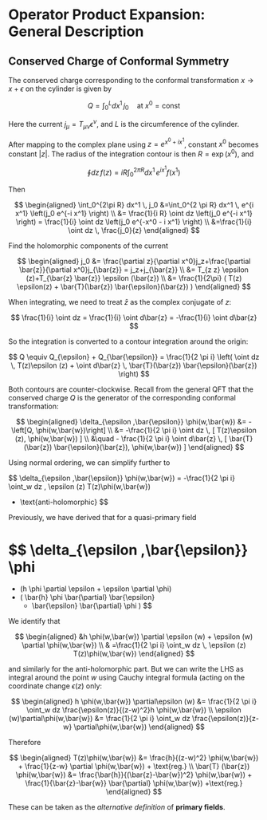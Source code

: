 # Operator Product Expansion: <br>General Description

## Conserved Charge of Conformal Symmetry 

The conserved charge corresponding to the conformal transformation $x\to x+\epsilon$ on the cylinder is given by

$$
Q=\int_0^L dx^1 \, j_0
\quad
\text{at } x^0 = \text{const}
$$

Here the current $j_{\mu}=T_{\mu  \nu} \epsilon^{\nu}$, and $L$ is the circumference of the cylinder. 

After mapping to the complex plane using $z=e^{x^0+i x^1}$, constant $x^0$ becomes constant $|z|$. The radius of the integration contour is then $R=\exp \left(x^0\right)$, and

$$
\oint dz \, f(z)
= i R \int_0^{2 \pi R} dx^1 \, e^{i x^1} f(x^1)
$$

Then

$$
\begin{aligned}
    \int_0^{2\pi R} dx^1 \, j_0
    &=\int_0^{2 \pi R} dx^1 \, e^{i x^1}
    \left(j_0 e^{-i x^1} \right)
    \\
    &= \frac{1}{i R} \oint dz 
    \left(j_0 e^{-i x^1} \right)
    =
    \frac{1}{i} \oint dz 
    \left(j_0 e^{-x^0 - i x^1} \right)
    \\
    &=\frac{1}{i} \oint dz \, \frac{j_0}{z}
\end{aligned}
$$

Find the holomorphic components of the current

$$
\begin{aligned}
    j_0 
    &= \frac{\partial z}{\partial x^0}j_z+\frac{\partial \bar{z}}{\partial x^0}j_{\bar{z}}
    = j_z+j_{\bar{z}}
    \\
    &= T_{z z} \epsilon (z)+T_{\bar{z} \bar{z}} \epsilon (\bar{z})
    \\
    &= \frac{1}{2\pi} (
        T(z) \epsilon(z)
        + \bar{T}(\bar{z}) \bar{\epsilon}(\bar{z})
    )
\end{aligned}
$$

When integrating, we need to treat $\bar{z}$ as the complex conjugate of $z$:

$$
\frac{1}{i} \oint dz
= \frac{1}{i} \oint d\bar{z}
= -\frac{1}{i} \oint d\bar{z}
$$

So the integration is converted to a contour integration around the origin:

$$
Q
\equiv Q_{\epsilon} + Q_{\bar{\epsilon}}
= \frac{1}{2 \pi i} \left(
    \oint dz \, T(z)\epsilon (z)
    + \oint d\bar{z} \, \bar{T}(\bar{z}) \bar{\epsilon}(\bar{z})
\right)
$$

Both contours are counter-clockwise. Recall from the general QFT that the conserved charge $Q$ is the generator of the corresponding conformal transformation:

$$
\begin{aligned}
    \delta_{\epsilon ,\bar{\epsilon}} \phi(w,\bar{w})
    &= -\left[Q, \phi(w,\bar{w})\right]
    \\
    &= -\frac{1}{2 \pi i} \oint dz \, [
        T(z)\epsilon (z), 
        \phi(w,\bar{w})
    ]
    \\ &\quad
    - \frac{1}{2 \pi i} \oint d\bar{z} \, [
        \bar{T}(\bar{z}) \bar{\epsilon}(\bar{z}),
        \phi(w,\bar{w})
    ]
\end{aligned}
$$

Using normal ordering, we can simplify further to

$$
\delta_{\epsilon ,\bar{\epsilon}} \phi(w,\bar{w})
= -\frac{1}{2 \pi i} \oint_w dz \, 
\epsilon (z) T(z)\phi(w,\bar{w})
+ \text{anti-holomorphic}
$$

Previously, we have derived that for a quasi-primary field

$$
\delta_{\epsilon ,\bar{\epsilon}} \phi 
=
- (h \phi  \partial \epsilon + \epsilon \partial \phi)
- (
    \bar{h} \phi \bar{\partial} \bar{\epsilon}
    + \bar{\epsilon} \bar{\partial} \phi
)
$$

We identify that

$$
\begin{aligned}
    &h \phi(w,\bar{w}) \partial \epsilon (w) + \epsilon (w) \partial \phi(w,\bar{w})
    \\ &
    =\frac{1}{2 \pi i} \oint_w dz \, \epsilon
    (z) T(z)\phi(w,\bar{w})
\end{aligned}
$$

and similarly for the anti-holomorphic part. But we can write the LHS as integral around the point $w$ using Cauchy integral formula (acting on the coordinate change $\epsilon(z)$ only:

$$
\begin{aligned}
    h \phi(w,\bar{w}) \partial\epsilon (w)
    &= \frac{1}{2 \pi i} \oint_w dz \frac{\epsilon(z)}{(z-w)^2}h \phi(w,\bar{w})
    \\
    \epsilon (w)\partial\phi(w,\bar{w})
    &= \frac{1}{2 \pi i} \oint_w dz \frac{\epsilon(z)}{z-w} \partial\phi(w,\bar{w})
\end{aligned}
$$

Therefore

$$
\begin{aligned}
    T(z)\phi(w,\bar{w})
    &= \frac{h}{(z-w)^2} \phi(w,\bar{w})
    + \frac{1}{z-w} \partial \phi(w,\bar{w})
    + \text{reg.}
    \\
    \bar{T} (\bar{z}) \phi(w,\bar{w})
    &= \frac{\bar{h}}{(\bar{z}-\bar{w})^2} \phi(w,\bar{w})
    + \frac{1}{\bar{z}-\bar{w}} \bar{\partial} \phi(w,\bar{w})
    +\text{reg.}
\end{aligned}
$$

These can be taken as the *alternative definition* of **primary fields**. 
